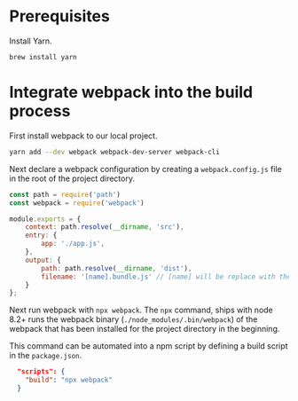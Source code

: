 # Prerequisites

Install Yarn.
```
brew install yarn
```

# Integrate webpack into the build process

First install webpack to our local project.

```bash
yarn add --dev webpack webpack-dev-server webpack-cli
```

Next declare a webpack configuration by creating a `webpack.config.js` file in the root of the project directory.

```js
const path = require('path')
const webpack = require('webpack')

module.exports = {
    context: path.resolve(__dirname, 'src'),
    entry: {
        app: './app.js',
    },
    output: {
        path: path.resolve(__dirname, 'dist'),
        filename: '[name].bundle.js' // [name] will be replace with the key of the corresponding entry
    }
};
```

Next run webpack with `npx webpack`. The `npx` command, ships with node 8.2+ runs the webpack binary (`./node_modules/.bin/webpack`) of the webpack that has been installed for the project directory in the beginning.

This command can be automated into a npm script by defining a build script in the `package.json`.

```json
  "scripts": {
    "build": "npx webpack"
  }
```

